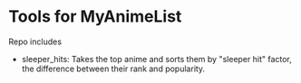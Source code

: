 # Tools for MyAnimeList

Repo includes
- sleeper_hits: Takes the top anime and sorts them by "sleeper hit" factor, the difference between their rank and popularity.